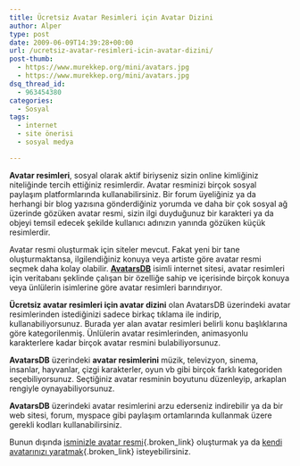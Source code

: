 ```yaml
---
title: Ücretsiz Avatar Resimleri için Avatar Dizini
author: Alper
type: post
date: 2009-06-09T14:39:28+00:00
url: /ucretsiz-avatar-resimleri-icin-avatar-dizini/
post-thumb:
  - https://www.murekkep.org/mini/avatars.jpg
  - https://www.murekkep.org/mini/avatars.jpg
dsq_thread_id:
  - 963454380
categories:
  - Sosyal
tags:
  - internet
  - site önerisi
  - sosyal medya

---
```

**Avatar resimleri**, sosyal olarak aktif biriyseniz sizin online kimliğiniz niteliğinde tercih ettiğiniz resimlerdir. Avatar resminizi birçok sosyal paylaşım platformlarında kullanabilirsiniz. Bir forum üyeliğiniz ya da herhangi bir blog yazısına gönderdiğiniz yorumda ve daha bir çok sosyal ağ üzerinde gözüken avatar resmi, sizin ilgi duyduğunuz bir karakteri ya da objeyi temsil edecek şekilde kullanıcı adınızın yanında gözüken küçük resimlerdir. 

Avatar resmi oluşturmak için siteler mevcut. Fakat yeni bir tane oluşturmaktansa, ilgilendiğiniz konuya veya artiste göre avatar resmi seçmek daha kolay olabilir. **<a href="http://www.avatarsdb.com/" target="_blank">AvatarsDB</a>** isimli internet sitesi, avatar resimleri için veritabanı şeklinde çalışan bir özelliğe sahip ve içerisinde birçok konuya veya ünlülerin isimlerine göre avatar resimleri barındırıyor. 

**Ücretsiz avatar resimleri için avatar dizini** olan AvatarsDB üzerindeki avatar resimlerinden istediğinizi sadece birkaç tıklama ile indirip, kullanabiliyorsunuz. Burada yer alan avatar resimleri belirli konu başlıklarına göre kategorilenmiş. Ünlülerin avatar resimlerinden, animasyonlu karakterlere kadar birçok avatar resmini bulabiliyorsunuz. 

**AvatarsDB** üzerindeki **avatar resimlerini** müzik, televizyon, sinema, insanlar, hayvanlar, çizgi karakterler, oyun vb gibi birçok farklı kategoriden seçebiliyorsunuz. Seçtiğiniz avatar resminin boyutunu düzenleyip, arkaplan rengiyle oynayabiliyorsunuz. 

**AvatarsDB** üzerindeki avatar resimlerini arzu ederseniz indirebilir ya da bir web sitesi, forum, myspace gibi paylaşım ortamlarında kullanmak üzere gerekli kodları kullanabilirsiniz. 

Bunun dışında [isminizle avatar resmi][1]{.broken_link} oluşturmak ya da [kendi avatarınızı yaratmak][2]{.broken_link} isteyebilirsiniz.

 [1]: https://www.murekkep.org/isminizle-avatar-resmi-olusturun-1515
 [2]: https://www.murekkep.org/mypictr-ile-kendi-avatarinizi-yaratin-60